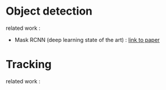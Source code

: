 # Object detection
related work :
- Mask RCNN (deep learning state of the art) : [link to paper](https://arxiv.org/pdf/1703.06870.pdf)


# Tracking
related work :
